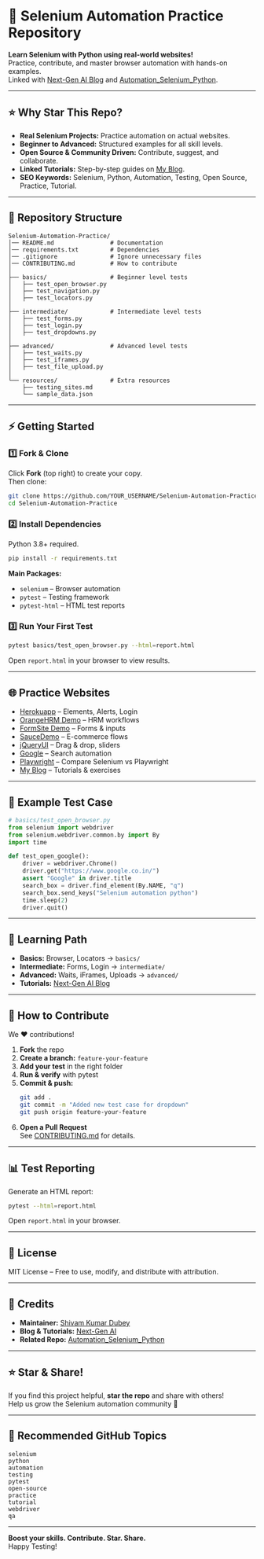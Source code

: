 # 🚀 Selenium Automation Practice Repository

**Learn Selenium with Python using real-world websites!**  
Practice, contribute, and master browser automation with hands-on examples.  
Linked with [Next-Gen AI Blog](https://aigen023.blogspot.com/) and [Automation_Selenium_Python](https://github.com/kuro-shiv/Automation_Selenium_Python).

---

## ⭐ Why Star This Repo?

- **Real Selenium Projects:** Practice automation on actual websites.
- **Beginner to Advanced:** Structured examples for all skill levels.
- **Open Source & Community Driven:** Contribute, suggest, and collaborate.
- **Linked Tutorials:** Step-by-step guides on [My Blog](https://aigen023.blogspot.com/).
- **SEO Keywords:** Selenium, Python, Automation, Testing, Open Source, Practice, Tutorial.

---

## 📂 Repository Structure

```
Selenium-Automation-Practice/
│── README.md                # Documentation
│── requirements.txt         # Dependencies
│── .gitignore               # Ignore unnecessary files
│── CONTRIBUTING.md          # How to contribute
│
├── basics/                  # Beginner level tests
│   ├── test_open_browser.py
│   ├── test_navigation.py
│   ├── test_locators.py
│
├── intermediate/            # Intermediate level tests
│   ├── test_forms.py
│   ├── test_login.py
│   ├── test_dropdowns.py
│
├── advanced/                # Advanced level tests
│   ├── test_waits.py
│   ├── test_iframes.py
│   ├── test_file_upload.py
│
└── resources/               # Extra resources
    ├── testing_sites.md
    └── sample_data.json
```

---

## ⚡ Getting Started

### 1️⃣ Fork & Clone

Click **Fork** (top right) to create your copy.  
Then clone:

```bash
git clone https://github.com/YOUR_USERNAME/Selenium-Automation-Practice.git
cd Selenium-Automation-Practice
```

### 2️⃣ Install Dependencies

Python 3.8+ required.

```bash
pip install -r requirements.txt
```

**Main Packages:**
- `selenium` – Browser automation
- `pytest` – Testing framework
- `pytest-html` – HTML test reports

### 3️⃣ Run Your First Test

```bash
pytest basics/test_open_browser.py --html=report.html
```

Open `report.html` in your browser to view results.

---

## 🌐 Practice Websites

- [Herokuapp](https://the-internet.herokuapp.com/) – Elements, Alerts, Login
- [OrangeHRM Demo](https://opensource-demo.orangehrmlive.com/) – HRM workflows
- [FormSite Demo](https://www.formsite.com/) – Forms & inputs
- [SauceDemo](https://www.saucedemo.com/) – E-commerce flows
- [jQueryUI](https://jqueryui.com/droppable/) – Drag & drop, sliders
- [Google](https://www.google.co.in/) – Search automation
- [Playwright](https://playwright.dev/) – Compare Selenium vs Playwright
- [My Blog](https://aigen023.blogspot.com/) – Tutorials & exercises

---

## 📝 Example Test Case

```python
# basics/test_open_browser.py
from selenium import webdriver
from selenium.webdriver.common.by import By
import time

def test_open_google():
    driver = webdriver.Chrome()
    driver.get("https://www.google.co.in/")
    assert "Google" in driver.title
    search_box = driver.find_element(By.NAME, "q")
    search_box.send_keys("Selenium automation python")
    time.sleep(2)
    driver.quit()
```

---

## 📖 Learning Path

- **Basics:** Browser, Locators → `basics/`
- **Intermediate:** Forms, Login → `intermediate/`
- **Advanced:** Waits, iFrames, Uploads → `advanced/`
- **Tutorials:** [Next-Gen AI Blog](https://aigen023.blogspot.com/)

---

## 🤝 How to Contribute

We ❤️ contributions!

1. **Fork** the repo
2. **Create a branch:** `feature-your-feature`
3. **Add your test** in the right folder
4. **Run & verify** with pytest
5. **Commit & push:**
    ```bash
    git add .
    git commit -m "Added new test case for dropdown"
    git push origin feature-your-feature
    ```
6. **Open a Pull Request**  
   See [CONTRIBUTING.md](CONTRIBUTING.md) for details.

---

## 📊 Test Reporting

Generate an HTML report:

```bash
pytest --html=report.html
```

Open `report.html` in your browser.

---

## 📜 License

MIT License – Free to use, modify, and distribute with attribution.

---

## 🙌 Credits

- **Maintainer:** [Shivam Kumar Dubey](https://github.com/kuro-shiv)
- **Blog & Tutorials:** [Next-Gen AI](https://aigen023.blogspot.com/)
- **Related Repo:** [Automation_Selenium_Python](https://github.com/kuro-shiv/Automation_Selenium_Python)

---

## ⭐ Star & Share!

If you find this project helpful, **star the repo** and share with others!  
Help us grow the Selenium automation community 🚀

---

## 🔎 Recommended GitHub Topics

```
selenium
python
automation
testing
pytest
open-source
practice
tutorial
webdriver
qa
```

---

**Boost your skills. Contribute. Star. Share.**  
Happy Testing!

